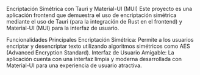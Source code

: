 Encriptación Simétrica con Tauri y Material-UI (MUI)
Este proyecto es una aplicación frontend que demuestra el uso de encriptación simétrica mediante el uso de Tauri (para la integración de Rust en el frontend) y Material-UI (MUI) para la interfaz de usuario.

Funcionalidades Principales
Encriptación Simétrica: Permite a los usuarios encriptar y desencriptar texto utilizando algoritmos simétricos como AES (Advanced Encryption Standard).
Interfaz de Usuario Amigable: La aplicación cuenta con una interfaz limpia y moderna desarrollada con Material-UI para una experiencia de usuario atractiva.